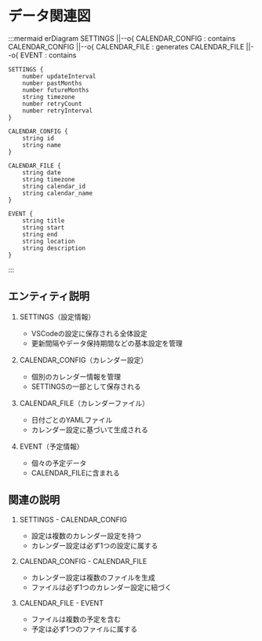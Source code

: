 # データ関連図

:::mermaid
erDiagram
    SETTINGS ||--o{ CALENDAR_CONFIG : contains
    CALENDAR_CONFIG ||--o{ CALENDAR_FILE : generates
    CALENDAR_FILE ||--o{ EVENT : contains

    SETTINGS {
        number updateInterval
        number pastMonths
        number futureMonths
        string timezone
        number retryCount
        number retryInterval
    }

    CALENDAR_CONFIG {
        string id
        string name
    }

    CALENDAR_FILE {
        string date
        string timezone
        string calendar_id
        string calendar_name
    }

    EVENT {
        string title
        string start
        string end
        string location
        string description
    }
:::

## エンティティ説明
1. SETTINGS（設定情報）
   - VSCodeの設定に保存される全体設定
   - 更新間隔やデータ保持期間などの基本設定を管理

2. CALENDAR_CONFIG（カレンダー設定）
   - 個別のカレンダー情報を管理
   - SETTINGSの一部として保存される

3. CALENDAR_FILE（カレンダーファイル）
   - 日付ごとのYAMLファイル
   - カレンダー設定に基づいて生成される

4. EVENT（予定情報）
   - 個々の予定データ
   - CALENDAR_FILEに含まれる

## 関連の説明
1. SETTINGS - CALENDAR_CONFIG
   - 設定は複数のカレンダー設定を持つ
   - カレンダー設定は必ず1つの設定に属する

2. CALENDAR_CONFIG - CALENDAR_FILE
   - カレンダー設定は複数のファイルを生成
   - ファイルは必ず1つのカレンダー設定に紐づく

3. CALENDAR_FILE - EVENT
   - ファイルは複数の予定を含む
   - 予定は必ず1つのファイルに属する 
